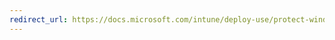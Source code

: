 ```yaml
---
redirect_url: https://docs.microsoft.com/intune/deploy-use/protect-windows-devices-with-multi-factor-authentication
---
```

